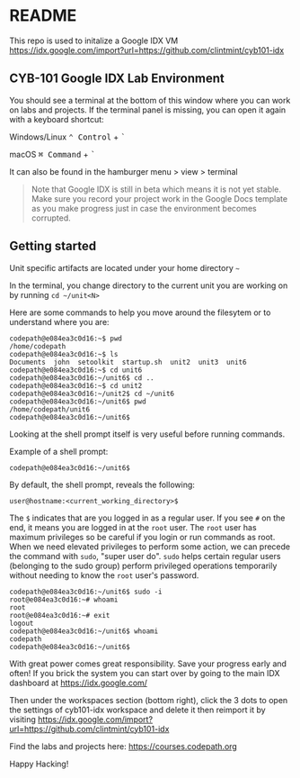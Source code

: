 # README

This repo is used to initalize a Google IDX VM
https://idx.google.com/import?url=https://github.com/clintmint/cyb101-idx

## CYB-101 Google IDX Lab Environment

You should see a terminal at the bottom of this window where you can work on labs and projects. If the terminal panel is missing, you can open it again with a keyboard shortcut:

Windows/Linux
<kbd>⌃ Control</kbd> + <kbd>`</kbd>

macOS
<kbd>⌘ Command</kbd> + <kbd>`</kbd>

It can also be found in the hamburger menu > view > terminal

> Note that Google IDX is still in beta which means it is not yet stable. Make sure you record your project work in the Google Docs template as you make progress just in case the environment becomes corrupted.

## Getting started

Unit specific artifacts are located under your home directory `~`

In the terminal, you change directory to the current unit you are working on by running `cd ~/unit<N>`  

Here are some commands to help you move around the filesytem or to understand where you are:

```
codepath@e084ea3c0d16:~$ pwd
/home/codepath
codepath@e084ea3c0d16:~$ ls
Documents  john  setoolkit  startup.sh  unit2  unit3  unit6
codepath@e084ea3c0d16:~$ cd unit6
codepath@e084ea3c0d16:~/unit6$ cd ..
codepath@e084ea3c0d16:~$ cd unit2
codepath@e084ea3c0d16:~/unit2$ cd ~/unit6
codepath@e084ea3c0d16:~/unit6$ pwd
/home/codepath/unit6
codepath@e084ea3c0d16:~/unit6$
```

Looking at the shell prompt itself is very useful before running commands. 

Example of a shell prompt:

`codepath@e084ea3c0d16:~/unit6$`

By default, the shell prompt, reveals the following:

`user@hostname:<current_working_directory>$`

The `$` indicates that are you logged in as a regular user. If you see `#` on the end, it means you are logged in at the `root` user. The `root` user has maximum privileges so be careful if you login or run commands as root. When we need elevated privileges to perform some action, we can precede the command with `sudo`, "super user do". `sudo` helps certain regular users (belonging to the sudo group) perform privileged operations temporarily without needing to know the `root` user's password.

```
codepath@e084ea3c0d16:~/unit6$ sudo -i
root@e084ea3c0d16:~# whoami
root
root@e084ea3c0d16:~# exit
logout
codepath@e084ea3c0d16:~/unit6$ whoami
codepath
codepath@e084ea3c0d16:~/unit6$
```

With great power comes great responsibility. Save your progress early and often! If you brick the system you can start over by going to the main IDX dashboard at https://idx.google.com/

Then under the workspaces section (bottom right), click the 3 dots to open the settings of cyb101-idx workspace and delete it then reimport it by visiting https://idx.google.com/import?url=https://github.com/clintmint/cyb101-idx

Find the labs and projects here: https://courses.codepath.org

Happy Hacking!
